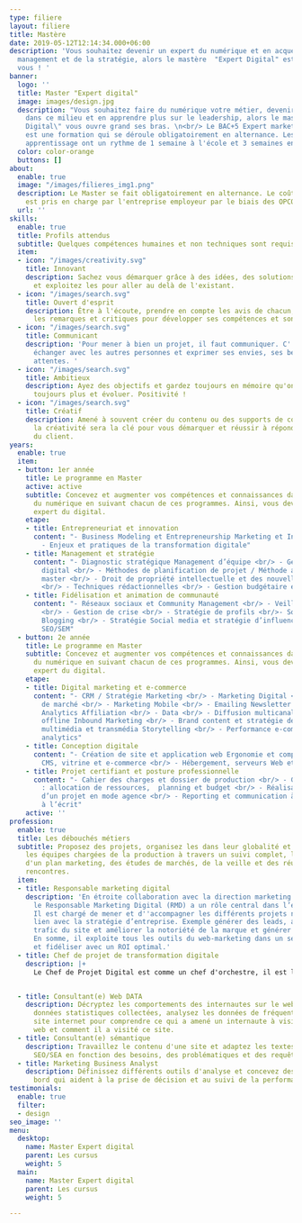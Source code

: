 ```yaml
---
type: filiere
layout: filiere
title: Mastère
date: 2019-05-12T12:14:34.000+06:00
description: 'Vous souhaitez devenir un expert du numérique et en acquérir les clés
  management et de la stratégie, alors le mastère  "Expert Digital" est fait pour
  vous ! '
banner:
  logo: ''
  title: Master "Expert digital"
  image: images/design.jpg
  description: "Vous souhaitez faire du numérique votre métier, devenir un expert
    dans ce milieu et en apprendre plus sur le leadership, alors le master \"Expert
    Digital\" vous ouvre grand ses bras. \n<br/> Le BAC+5 Expert marketing Digital
    est une formation qui se déroule obligatoirement en alternance. Les 18 mois en
    apprentissage ont un rythme de 1 semaine à l'école et 3 semaines en entreprise. "
  color: color-orange
  buttons: []
about:
  enable: true
  image: "/images/filieres_img1.png"
  description: Le Master se fait obligatoirement en alternance. Le coût de la formation
    est pris en charge par l'entreprise employeur par le biais des OPCO.
  url: ''
skills:
  enable: true
  title: Profils attendus
  subtitle: Quelques compétences humaines et non techniques sont requises.
  item:
  - icon: "/images/creativity.svg"
    title: Innovant
    description: Sachez vous démarquer grâce à des idées, des solutions nouvelles
      et exploitez les pour aller au delà de l'existant.
  - icon: "/images/search.svg"
    title: Ouvert d'esprit
    description: Être à l'écoute, prendre en compte les avis de chacun, accepter positivement
      les remarques et critiques pour développer ses compétences et son sens de relationnel.
  - icon: "/images/search.svg"
    title: Communicant
    description: 'Pour mener à bien un projet, il faut communiquer. C''est à dire
      échanger avec les autres personnes et exprimer ses envies, ses besoins et ses
      attentes. '
  - icon: "/images/search.svg"
    title: Ambitieux
    description: Ayez des objectifs et gardez toujours en mémoire qu'on peut faire
      toujours plus et évoluer. Positivité !
  - icon: "/images/search.svg"
    title: Créatif
    description: Amené à souvent créer du contenu ou des supports de communication,
      la créativité sera la clé pour vous démarquer et réussir à répondre aux attentes
      du client.
years:
  enable: true
  item:
  - button: 1er année
    title: Le programme en Master
    active: active
    subtitle: Concevez et augmenter vos compétences et connaissances dans le monde
      du numérique en suivant chacun de ces programmes. Ainsi, vous deviendrez un
      expert du digital.
    etape:
    - title: Entrepreneuriat et innovation
      content: "- Business Modeling et Entrepreneurship Marketing et Innovation <br/>
        - Enjeux et pratiques de la transformation digitale"
    - title: Management et stratégie
      content: "- Diagnostic stratégique Management d’équipe <br/> - Gestion de projet
        digital <br/> - Méthodes de planification de projet / Méthode agile / Scrum
        master <br/> - Droit de propriété intellectuelle et des nouvelles technologies
        <br/> - Techniques rédactionnelles <br/> - Gestion budgétaire et trésorerie"
    - title: Fidélisation et animation de communauté
      content: "- Réseaux sociaux et Community Management <br/> - Veille et e-reputation
        <br/> - Gestion de crise <br/> - Stratégie de profils <br/>- Social media
        Blogging <br/> - Stratégie Social media et stratégie d’influence <br/>- Référencement
        SEO/SEM"
  - button: 2e année
    title: Le programme en Master
    subtitle: Concevez et augmenter vos compétences et connaissances dans le monde
      du numérique en suivant chacun de ces programmes. Ainsi, vous deviendrez un
      expert du digital.
    etape:
    - title: Digital marketing et e-commerce
      content: "- CRM / Stratégie Marketing <br/> - Marketing Digital <br/> - Etude
        de marché <br/> - Marketing Mobile <br/> - Emailing Newsletter <br/> - Google
        Analytics Affiliation <br/> - Data <br/> - Diffusion multicanal online et
        offline Inbound Marketing <br/> - Brand content et stratégie de marque Contenu
        multimédia et transmédia Storytelling <br/> - Performance e-commerce et web
        analytics"
    - title: Conception digitale
      content: "- Création de site et application web Ergonomie et comportements utilisateurs
        CMS, vitrine et e-commerce <br/> - Hébergement, serveurs Web et cloud Computing"
    - title: Projet certifiant et posture professionnelle
      content: "- Cahier des charges et dossier de production <br/> - Gestion de projet
        : allocation de ressources,  planning et budget <br/> - Réalisation et gestion
        d’un projet en mode agence <br/> - Reporting et communication à l’oral et
        à l’écrit"
    active: ''
profession:
  enable: true
  title: Les débouchés métiers
  subtitle: Proposez des projets, organisez les dans leur globalité et accompagnez
    les équipes chargées de la production à travers un suivi complet, la création
    d'un plan marketing, des études de marchés, de la veille et des réunions et des
    rencontres.
  item:
  - title: Responsable marketing digital
    description: 'En étroite collaboration avec la direction marketing et communication,
      le Responsable Marketing Digital (RMD) a un rôle central dans l’entreprise.
      Il est chargé de mener et d''accompagner les différents projets numériques en
      lien avec la stratégie d’entreprise. Exemple générer des leads, augmenter le
      trafic du site et améliorer la notoriété de la marque et générer du revenu.
      En somme, il exploite tous les outils du web-marketing dans un seul but : acquérir
      et fidéliser avec un ROI optimal.'
  - title: Chef de projet de transformation digitale
    description: |+
      Le Chef de Projet Digital est comme un chef d'orchestre, il est le coordinateur de l’ensemble des étapes relatives à la réalisation d’un projet web ou mobile : création de sites web ou d’applications mobiles etc. Il est un élément clé dans une entreprise ou une agence de communication. En effet, il s’occupe de la réalisation de tous les projets digitaux de sa société. Il doit avoir des compétences en web, en management et doit être sensible à l’innovation.


  - title: Consultant(e) Web DATA
    description: Décryptez les comportements des internautes sur le web. Grâce aux
      données statistiques collectées, analysez les données de fréquentation d'un
      site internet pour comprendre ce qui a amené un internaute à visiter un site
      web et comment il a visité ce site.
  - title: Consultant(e) sémantique
    description: Travaillez le contenu d'une site et adaptez les textes et le référencement
      SEO/SEA en fonction des besoins, des problématiques et des requêtes de la cible.
  - title: Marketing Business Analyst
    description: Définissez différents outils d'analyse et concevez des tableaux de
      bord qui aident à la prise de décision et au suivi de la performance commerciale.
testimonials:
  enable: true
  filter:
  - design
seo_image: ''
menu:
  desktop:
    name: Master Expert digital
    parent: Les cursus
    weight: 5
  main:
    name: Master Expert digital
    parent: Les cursus
    weight: 5

---
```

